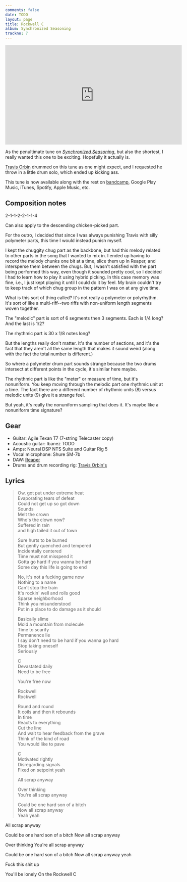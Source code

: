 ```yaml
---
comments: false
date: TODO
layout: page
title: Rockwell C
album: Synchronized Seasoning
trackno: 7
---
```


<iframe width="560" height="315" src="https://www.youtube.com/embed/TODO" frameborder="0" allow="accelerometer; autoplay; encrypted-media; gyroscope; picture-in-picture" allowfullscreen></iframe>

As the penultimate tune on [_Synchronized Seasoning_](/music/synchronized-seasoning),
but also the shortest, I really wanted this one to be exciting.
Hopefully it actually is.

[Travis Orbin](http://travisorbin.com) drummed on this tune as one might expect,
and I requested he throw in a little drum solo, which ended up kicking ass.
<!--
Obviously you must watch his
[session video](https://www.youtube.com/watch?v=TODO).
-->

This tune is now available along with the rest on
[bandcamp](https://petepeterson.bandcamp.com/TODO),
Google Play Music, iTunes, Spotify, Apple Music, etc.


## Composition notes

2-1-1-2-2-1-1-4

Can also apply to the descending chicken-picked part.

For the outro, I decided that since I was always punishing Travis with
silly polymeter parts, this time I would instead punish myself.

I kept the chuggity chug part as the backbone, but had this melody related to
other parts in the song that I wanted to mix in.
I ended up having to record the melody chunks one bit at a time, slice them up
in Reaper, and intersperse them between the chugs.
But, I wasn't satisfied with the part being performed this way, even though
it sounded pretty cool, so I decided I had to learn how to play it using
hybrid picking.
In this case memory was fine, i.e., I just kept playing it until I could do it
by feel. My brain couldn't try to keep track of which chug group in the pattern
I was on at any give time.

What is this sort of thing called? It's not really a polymeter or polyrhythm.
It's sort of like a multi-riff--two riffs with non-uniform length segments
woven together.

The "melodic" part is sort of 6 segments then 3 segments.
Each is 1/4 long? And the last is 1/2?

The rhythmic part is 30 x 1/8 notes long?

But the lengths really don't matter. It's the number of sections, and it's the
fact that they aren't all the same length that makes it sound weird
(along with the fact the total number is different.)

So where a polymeter drum part sounds strange because the two drums intersect at
different points in the cycle, it's similar here maybe.

The rhythmic part is like the "meter" or measure of time, but it's nonuniform.
You keep moving through the melodic part one rhythmic unit at a time.
The fact there are a different number of rhythmic units (8) versus melodic
units (9) give it a strange feel.

But yeah, it's really the nonuniform sampling that does it. It's maybe like a
nonuniform time signature?


## Gear

* Guitar: Agile Texan T7 (7-string Telecaster copy)
* Acoustic guitar: Ibanez TODO
* Amps: Neural DSP NTS Suite and Guitar Rig 5
* Vocal microphone: Shure SM-7b
* DAW: [Reaper](https://www.reaper.fm/)
* Drums and drum recording rig: [Travis Orbin's](http://travisorbin.com/equipment.htm)


## Lyrics

>Ow, got put under extreme heat<br>
>Evaporating tears of defeat<br>
>Could not get up so got down<br>
>Sounds<br>
>Melt the crown<br>
>Who's the clown now?<br>
>Suffered in rain<br>
>and high tailed it out of town<br>
>
>Sure hurts to be burned<br>
>But gently quenched and tempered<br>
>Incidentally centered<br>
>Time must not misspend it<br>
>Gotta go hard if you wanna be hard<br>
>Some day this life is going to end<br>
>
>No, it's not a fucking game now<br>
>Nothing to a name<br>
>Can't stop the train<br>
>It's rockin' well and rolls good<br>
>Sparse neighborhood<br>
>Think you misunderstood<br>
>Put in a place to do damage as it should<br>
>
>Basically slime<br>
>Mold a mountain from molecule<br>
>Time to scarify<br>
>Permanence lie<br>
>I say don't need to be hard if you wanna go hard<br>
>Stop taking oneself<br>
>Seriously<br>
>
>C<br>
>Devastated daily<br>
>Need to be free<br>
>
>You're free now<br>
>
>Rockwell<br>
>Rockwell<br>
>
>Round and round<br>
>It coils and then it rebounds<br>
>In time<br>
>Reacts to everything<br>
>Cut the line<br>
>And wait to hear feedback from the grave<br>
>Think of the kind of road<br>
>You would like to pave<br>
>
>C<br>
>Motivated rightly<br>
>Disregarding signals<br>
>Fixed on setpoint yeah<br>
>
>All scrap anyway<br>
>
>Over thinking<br>
>You're all scrap anyway<br>
>
>Could be one hard son of a bitch<br>
>Now all scrap anyway<br>
>Yeah yeah<br>
>
All scrap anyway

Could be one hard son of a bitch
Now all scrap anyway

Over thinking
You're all scrap anyway

Could be one hard son of a bitch
Now all scrap anyway yeah

Fuck this shit up

You'll be lonely
On the Rockwell C
